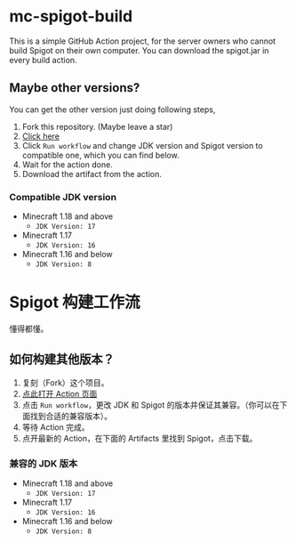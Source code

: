 # mc-spigot-build
This is a simple GitHub Action project, for the server owners who cannot build Spigot on their own computer. You can download the spigot.jar in every build action.

## Maybe other versions?
You can get the other version just doing following steps,

1. Fork this repository. (Maybe leave a star)
2. [Click here](./actions/workflows/main.yml)
3. Click `Run workflow` and change JDK version and Spigot version to compatible one, which you can find below.
4. Wait for the action done.
5. Download the artifact from the action.

### Compatible JDK version

- Minecraft 1.18 and above
  - `JDK Version: 17`
- Minecraft 1.17
  - `JDK Version: 16`
- Minecraft 1.16 and below
  - `JDK Version: 8`

# Spigot 构建工作流

懂得都懂。

## 如何构建其他版本？

1. 复刻（Fork）这个项目。
2. [点此打开 Action 页面](./actions/workflows/main.yml)
3. 点击 `Run workflow`，更改 JDK 和 Spigot 的版本并保证其兼容。（你可以在下面找到合适的兼容版本）。
4. 等待 Action 完成。
5. 点开最新的 Action，在下面的 Artifacts 里找到 Spigot，点击下载。

### 兼容的 JDK 版本

- Minecraft 1.18 and above
  - `JDK Version: 17`
- Minecraft 1.17
  - `JDK Version: 16`
- Minecraft 1.16 and below
  - `JDK Version: 8`
